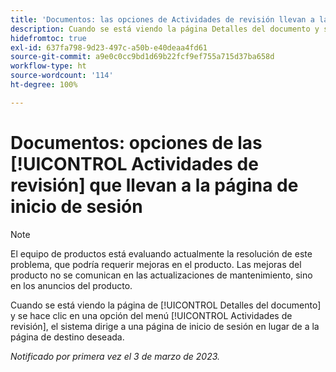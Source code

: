 ```yaml
---
title: 'Documentos: las opciones de Actividades de revisión llevan a la página de inicio de sesión'
description: Cuando se está viendo la página Detalles del documento y se hace clic en una opción del menú Actividades de revisión, el sistema dirige a una página de inicio de sesión en lugar de a la página de destino deseada.
hidefromtoc: true
exl-id: 637fa798-9d23-497c-a50b-e40deaa4fd61
source-git-commit: a9e0c0cc9bd1d69b22fcf9ef755a715d37ba658d
workflow-type: ht
source-wordcount: '114'
ht-degree: 100%

---
```


# Documentos: opciones de las [!UICONTROL Actividades de revisión] que llevan a la página de inicio de sesión

<!--This article is on WF and WFP TOCs-->

>[!NOTE]
>
>El equipo de productos está evaluando actualmente la resolución de este problema, que podría requerir mejoras en el producto. Las mejoras del producto no se comunican en las actualizaciones de mantenimiento, sino en los anuncios del producto.

Cuando se está viendo la página de [!UICONTROL Detalles del documento] y se hace clic en una opción del menú [!UICONTROL Actividades de revisión], el sistema dirige a una página de inicio de sesión en lugar de a la página de destino deseada.

_Notificado por primera vez el 3 de marzo de 2023._
